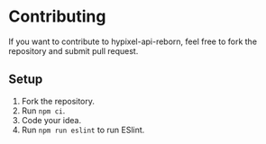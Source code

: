 # Contributing
If you want to contribute to hypixel-api-reborn, feel free to fork the repository and submit pull request.
## Setup
1. Fork the repository.
2. Run `npm ci`.
3. Code your idea.
4. Run `npm run eslint` to run ESlint.
